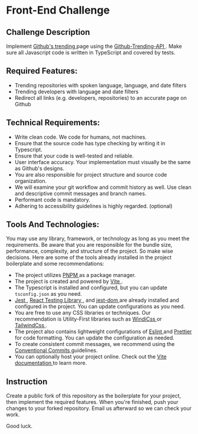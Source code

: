 # Front-End Challenge

## Challenge Description

Implement [ Github's trending ](https://github.com/trending) page using the
[ Github-Trending-API ](https://github.com/NiklasTiede/Github-Trending-API).
Make sure all Javascript code is written in TypeScript and covered by tests.

## Required Features:

- Trending repositories with spoken language, language, and date filters
- Trending developers with language and date filters
- Redirect all links (e.g. developers, repositories) to an accurate page on
  Github

## Technical Requirements:

- Write clean code. We code for humans, not machines.
- Ensure that the source code has type checking by writing it in Typescript.
- Ensure that your code is well-tested and reliable.
- User interface accuracy. Your implementation must visually be the same as
  Github's designs.
- You are also responsible for project structure and source code organization.
- We will examine your git workflow and commit history as well. Use clean and
  descriptive commit messages and branch names.
- Performant code is mandatory.
- Adhering to accessibility guidelines is highly regarded. (optional)

## Tools And Technologies:

You may use any library, framework, or technology as long as you meet the
requirements. Be aware that you are responsible for the bundle size,
performance, complexity, and structure of the project. So make wise decisions.
Here are some of the tools already installed in the project boilerplate and some
recommendations:

- The project utilizes [ PNPM ](https://pnpm.io/) as a package manager.
- The project is created and powered by [ Vite ](https://vitejs.dev/).
- The Typescript is installed and configured, but you can update `tsconfig.json`
  as you need.
- [ Jest ](https://jestjs.io/),
  [ React Testing Library ](https://testing-library.com/docs/react-testing-library/intro/),
  and [ jest-dom ](https://github.com/testing-library/jest-dom) are already
  installed and configured in the project. You can update configurations as you
  need.
- You are free to use any CSS libraries or techniques. Our recommendation is
  Utility-First libraries such as [ WindiCss ](https://windicss.org/) or
  [ TailwindCss ](https://tailwindcss.com/).
- The project also contains lightweight configurations of
  [ Eslint ](https://eslint.org/) and [ Prettier ](https://prettier.io/) for
  code formatting. You can update the configuration as needed.
- To create consistent commit messages, we recommend using the
  [ Conventional Commits ](https://www.conventionalcommits.org/) guidelines.
- You can optionally host your project online. Check out the
  [ Vite documentation ](https://vitejs.dev/guide/static-deploy.html) to learn
  more.
  
## Instruction

Create a public fork of this repository as the boilerplate for your project, then implement the required features. When you're finished, push your changes to your forked repository. Email us afterward so we can check your work.
  
Good luck.
